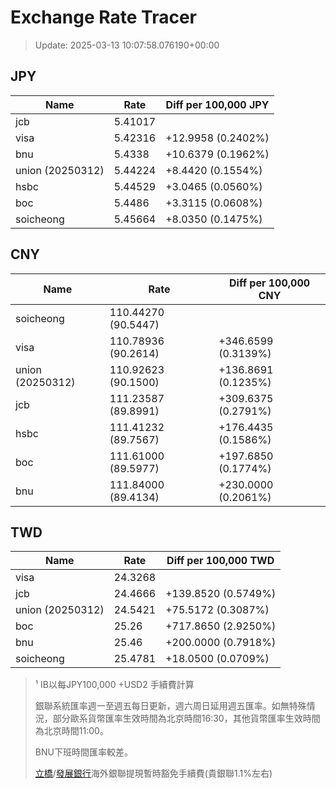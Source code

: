# Exchange Rate Tracer

> Update: 2025-03-13 10:07:58.076190+00:00

## JPY

| Name             |    Rate | Diff per 100,000 JPY   |
|------------------|---------|------------------------|
| jcb              | 5.41017 |                        |
| visa             | 5.42316 | +12.9958 (0.2402%)     |
| bnu              | 5.4338  | +10.6379 (0.1962%)     |
| union (20250312) | 5.44224 | +8.4420 (0.1554%)      |
| hsbc             | 5.44529 | +3.0465 (0.0560%)      |
| boc              | 5.4486  | +3.3115 (0.0608%)      |
| soicheong        | 5.45664 | +8.0350 (0.1475%)      |

## CNY

| Name             | Rate                | Diff per 100,000 CNY   |
|------------------|---------------------|------------------------|
| soicheong        | 110.44270	(90.5447) |                        |
| visa             | 110.78936	(90.2614) | +346.6599 (0.3139%)    |
| union (20250312) | 110.92623	(90.1500) | +136.8691 (0.1235%)    |
| jcb              | 111.23587	(89.8991) | +309.6375 (0.2791%)    |
| hsbc             | 111.41232	(89.7567) | +176.4435 (0.1586%)    |
| boc              | 111.61000	(89.5977) | +197.6850 (0.1774%)    |
| bnu              | 111.84000	(89.4134) | +230.0000 (0.2061%)    |

## TWD

| Name             |    Rate | Diff per 100,000 TWD   |
|------------------|---------|------------------------|
| visa             | 24.3268 |                        |
| jcb              | 24.4666 | +139.8520 (0.5749%)    |
| union (20250312) | 24.5421 | +75.5172 (0.3087%)     |
| boc              | 25.26   | +717.8650 (2.9250%)    |
| bnu              | 25.46   | +200.0000 (0.7918%)    |
| soicheong        | 25.4781 | +18.0500 (0.0709%)     |


> ¹ IB以每JPY100,000 +USD2 手續費計算
>
> 銀聯系統匯率週一至週五每日更新，週六周日延用週五匯率。如無特殊情況，部分歐系貨幣匯率生效時間為北京時間16:30，其他貨幣匯率生效時間為北京時間11:00。
>
> BNU下班時間匯率較差。
>
> [立橋](https://www.wlbank.com.mo/uploads/ueditor/file/20181211/1544536513900230.pdf)/[發展銀行](https://www.mdb.com.mo/Service_Charges_20230728.pdf)海外銀聯提現暫時豁免手續費(貴銀聯1.1%左右)


